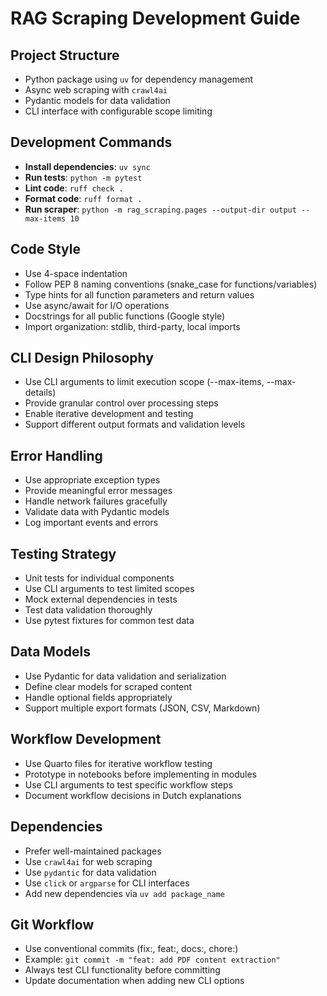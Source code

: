 # RAG Scraping Development Guide

## Project Structure
- Python package using `uv` for dependency management
- Async web scraping with `crawl4ai`
- Pydantic models for data validation
- CLI interface with configurable scope limiting

## Development Commands
- **Install dependencies**: `uv sync`
- **Run tests**: `python -m pytest`
- **Lint code**: `ruff check .`
- **Format code**: `ruff format .`
- **Run scraper**: `python -m rag_scraping.pages --output-dir output --max-items 10`

## Code Style
- Use 4-space indentation
- Follow PEP 8 naming conventions (snake_case for functions/variables)
- Type hints for all function parameters and return values
- Use async/await for I/O operations
- Docstrings for all public functions (Google style)
- Import organization: stdlib, third-party, local imports

## CLI Design Philosophy
- Use CLI arguments to limit execution scope (--max-items, --max-details)
- Provide granular control over processing steps
- Enable iterative development and testing
- Support different output formats and validation levels

## Error Handling
- Use appropriate exception types
- Provide meaningful error messages
- Handle network failures gracefully
- Validate data with Pydantic models
- Log important events and errors

## Testing Strategy
- Unit tests for individual components
- Use CLI arguments to test limited scopes
- Mock external dependencies in tests
- Test data validation thoroughly
- Use pytest fixtures for common test data

## Data Models
- Use Pydantic for data validation and serialization
- Define clear models for scraped content
- Handle optional fields appropriately
- Support multiple export formats (JSON, CSV, Markdown)

## Workflow Development
- Use Quarto files for iterative workflow testing
- Prototype in notebooks before implementing in modules
- Use CLI arguments to test specific workflow steps
- Document workflow decisions in Dutch explanations

## Dependencies
- Prefer well-maintained packages
- Use `crawl4ai` for web scraping
- Use `pydantic` for data validation
- Use `click` or `argparse` for CLI interfaces
- Add new dependencies via `uv add package_name`

## Git Workflow
- Use conventional commits (fix:, feat:, docs:, chore:)
- Example: `git commit -m "feat: add PDF content extraction"`
- Always test CLI functionality before committing
- Update documentation when adding new CLI options